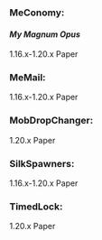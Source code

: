 ### MeConomy:
#### *My Magnum Opus*

1.16.x-1.20.x Paper

### MeMail:

1.16.x-1.20.x Paper

### MobDropChanger:

1.20.x Paper

### SilkSpawners:

1.16.x-1.20.x Paper

### TimedLock:

1.20.x Paper
